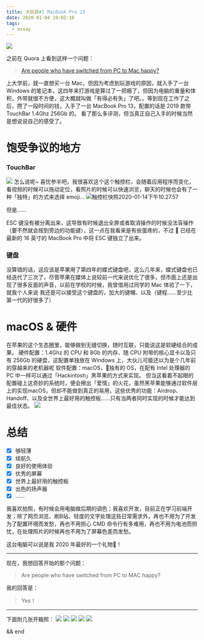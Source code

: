 ```yaml
---
title: 大玩具#1 MacBook Pro 13
date: 2020-01-04 19:02:10
tags:
  - essay
---
```


![](https://cdn.gxuann.cn/mweb/2020/01/14/15790101740067.jpg)

之前在 Quora 上看到这样一个问题：
> [Are people who have switched from PC to Mac happy?](https://www.quora.com/Are-people-who-have-switched-from-PC-to-Mac-happy)

上大学前，就一直想买一台 Mac，但因为考虑到玩游戏的原因，就入手了一台 Windows 的笔记本，这四年来打游戏是算过了一把瘾了，但因为电脑的重量和体积，外带就很不方便，这大概就叫做「有得必有失」了吧。。等到现在工作了之后，攒了一段时间的钱，入手了一台 MacBook Pro 13，配置的话是 2019 款带 TouchBar 1.4Ghz 256Gb 的。
看了那么多评测，但当真正自己入手的时候当然是想说说自己的感受了。

# 饱受争议的地方

### TouchBar
![](https://cdn.gxuann.cn/mweb/2020/01/14/15790122538412.jpg)
怎么说呢~ 喜忧参半吧，我很喜欢这个这个触控栏，会随着应用程序而变化，看视频的时候可以拖动定位，看照片的时候可以快速浏览，聊天的时候也会有了一种「独特」的方式来选择 emoji…
![触控栏快照2020-01-14下午10.27.57](https://cdn.gxuann.cn/mweb/2020/01/14/触控栏快照2020-01-14下午10.27.57.png)

但是……

ESC 键没有被分离出来，这导致有时候退出全屏或者取消操作的时候没法盲操作（要不然就会按到旁边的功能键），这一点在我看来是有些蛋疼的，不过  已经在最新的 16 英寸的 MacBook Pro 中将 ESC 键独立了出来。

### 键盘
没算错的话，这应该是苹果用了第四年的蝶式键盘吧，这么几年来，蝶式键盘也已经迭代了三次了，尽管苹果在媒体上说较前一代来说优化了很多，但市面上还是出现了很多反面的声音，以前在学校的时候，我曾借用过同学的 Mac 体验了一下，就我个人来说 我还是可以接受这个键盘的，加大的键帽、以及（键程……至少比第一代的好很多了）

# macOS & 硬件
在苹果的这个生态圈里，能够做到无缝切换，随时互联，只能说这是软硬结合的成果。
硬件配置：1.4Ghz 的 CPU 和 8Gb 的内存、随 CPU 附带的核心显卡以及只有 256Gb 的硬盘，这配置单独放在 Windows 上，大伙儿可能还以为是个几年前的穿越来的老机器呢
软件配置：macOS，独有的 OS，在配有 Intel 处理器的 PC 中一样可以通过「Hackintosh」黑苹果的方式来实现。
但当这看着不起眼的配置碰上这奇妙的系统时，便会擦出「爱情」的火花，虽然黑苹果能够通过软件层上的实现macOS，但却不能做到真正的易用，这些优秀的功能：Airdrop、Handoff、以及全世界上最好用的触控板……只有当两者同时实现的时候才能达到最佳状态。
![](https://cdn.gxuann.cn/mweb/2020/01/14/15790139110687.jpg)

# 总结

* [x] 够轻薄
* [x] 续航久
* [x] 良好的使用体验
* [x] 优秀的屏幕
* [x] 世界上最好用的触控板
* [x] 出色的扬声器
* [x] ……

我喜欢拍照，有时候会用电脑做后期的调色；我喜欢开发，目前正在学习前端开发；除了网页浏览、刷B站、轻度的文字处理这些日常需求外，再也不用为了开发为了配置环境而发愁，再也不用担心 CMD 命令行有多难用，再也不用为电池而担忧，在处理照片的时候再也不用为了屏幕色差而发愁。

这台电脑可以说是我 2020 年最好的一个礼物🎁！


---
现在，我想回答开始的那个问题：
> Are people who have switched from PC to MAC happy?

我的回答是：
>Yes！

---

下面附几张开箱照：
![](https://cdn.gxuann.cn/mweb/2020/01/14/15790155350208.jpg)
![](https://cdn.gxuann.cn/mweb/2020/01/14/15790155439108.jpg)
![](https://cdn.gxuann.cn/mweb/2020/01/14/15790155506663.jpg)
![](https://cdn.gxuann.cn/mweb/2020/01/14/15790155625682.jpg)
![](https://cdn.gxuann.cn/mweb/2020/01/14/15790155659072.jpg)

 &&
 end
